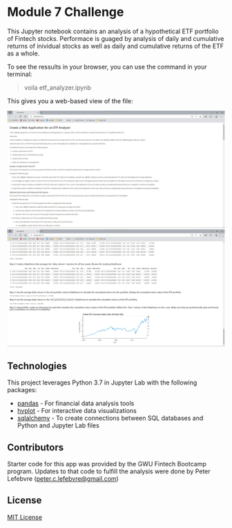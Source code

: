 # Module 7 Challenge

This Jupyter notebook contains an analysis of a hypothetical ETF portfolio of Fintech stocks. Performace is guaged by analysis of daily and cumulative returns of inividual stocks as well as daily and cumulative returns of the ETF as a whole.

To see the ressults in your browser, you can use the command in your terminal:
>voila etf_analyzer.ipynb

This gives you a web-based view of the file:

![VoilaBeginning](/Images/voila_beginning.png)
![VoilaEnd](/Images/voila_end.png)

## Technologies

This project leverages Python 3.7 in Jupyter Lab with the following packages:

* [pandas](https://pandas.pydata.org/) - For financial data analysis tools
* [hvplot](https://hvplot.holoviz.org/) - For interactive data visualizations
* [sqlalchemy](https://www.sqlalchemy.org/) - To create connections between SQL databases and Python and Jupyter Lab files

## Contributors

Starter code for this app was provided by the GWU Fintech Bootcamp program. Updates to that code to fulfill the analysis were done by Peter Lefebvre (peter.c.lefebvre@gmail.com)

## License

[MIT License](https://github.com/plefebvre1/module_7_challenge/blob/main/LICENSE)
